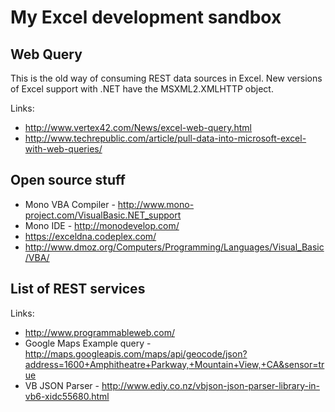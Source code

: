 My Excel development sandbox
============================



Web Query
---------

This is the old way of consuming REST data sources in Excel. New versions of Excel support
with .NET have the MSXML2.XMLHTTP object. 

Links:

 * http://www.vertex42.com/News/excel-web-query.html
 * http://www.techrepublic.com/article/pull-data-into-microsoft-excel-with-web-queries/


Open source stuff
----------------

 * Mono VBA Compiler - http://www.mono-project.com/VisualBasic.NET_support
 * Mono IDE - http://monodevelop.com/
 * https://exceldna.codeplex.com/
 * http://www.dmoz.org/Computers/Programming/Languages/Visual_Basic/VBA/


List of REST services
----------------------

Links:

 * http://www.programmableweb.com/
 * Google Maps Example query - http://maps.googleapis.com/maps/api/geocode/json?address=1600+Amphitheatre+Parkway,+Mountain+View,+CA&sensor=true
 * VB JSON Parser - http://www.ediy.co.nz/vbjson-json-parser-library-in-vb6-xidc55680.html

